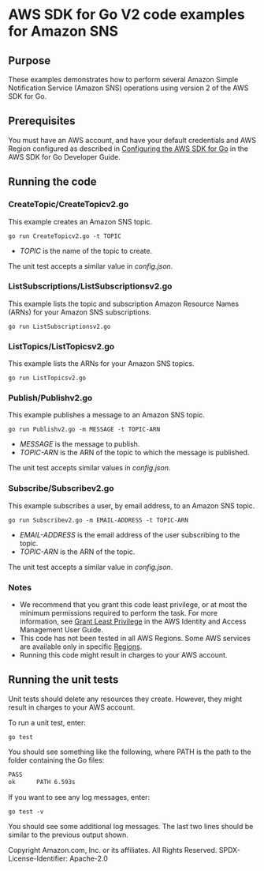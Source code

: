 # AWS SDK for Go V2 code examples for Amazon SNS

## Purpose

These examples demonstrates how to perform several Amazon Simple Notification Service 
(Amazon SNS) operations using version 2 of the AWS SDK for Go.

## Prerequisites

You must have an AWS account, and have your default credentials and AWS Region
configured as described in
[Configuring the AWS SDK for Go](https://docs.aws.amazon.com/sdk-for-go/v1/developer-guide/configuring-sdk.html)
in the AWS SDK for Go Developer Guide.

## Running the code

### CreateTopic/CreateTopicv2.go

This example creates an Amazon SNS topic.

`go run CreateTopicv2.go -t TOPIC`

- _TOPIC_ is the name of the topic to create.

The unit test accepts a similar value in _config.json_.

### ListSubscriptions/ListSubscriptionsv2.go

This example lists the topic and subscription Amazon Resource Names (ARNs) for your Amazon SNS subscriptions.

`go run ListSubscriptionsv2.go`

### ListTopics/ListTopicsv2.go

This example lists the ARNs for your Amazon SNS topics.

`go run ListTopicsv2.go`

### Publish/Publishv2.go

This example publishes a message to an Amazon SNS topic.

`go run Publishv2.go -m MESSAGE -t TOPIC-ARN`

- _MESSAGE_ is the message to publish.
- _TOPIC-ARN_ is the ARN of the topic to which the message is published.

The unit test accepts similar values in _config.json_.

### Subscribe/Subscribev2.go

This example subscribes a user, by email address, to an Amazon SNS topic.

`go run Subscribev2.go -m EMAIL-ADDRESS -t TOPIC-ARN`

- _EMAIL-ADDRESS_ is the email address of the user subscribing to the topic.
- _TOPIC-ARN_ is the ARN of the topic.

The unit test accepts a similar value in _config.json_.

### Notes

- We recommend that you grant this code least privilege,
  or at most the minimum permissions required to perform the task.
  For more information, see
  [Grant Least Privilege](https://docs.aws.amazon.com/IAM/latest/UserGuide/best-practices.html#grant-least-privilege)
  in the AWS Identity and Access Management User Guide.
- This code has not been tested in all AWS Regions.
  Some AWS services are available only in specific
  [Regions](https://aws.amazon.com/about-aws/global-infrastructure/regional-product-services).
- Running this code might result in charges to your AWS account.

## Running the unit tests

Unit tests should delete any resources they create.
However, they might result in charges to your
AWS account.

To run a unit test, enter:

`go test`

You should see something like the following,
where PATH is the path to the folder containing the Go files:

```sh
PASS
ok      PATH 6.593s
```

If you want to see any log messages, enter:

`go test -v`

You should see some additional log messages.
The last two lines should be similar to the previous output shown.

Copyright Amazon.com, Inc. or its affiliates. All Rights Reserved. SPDX-License-Identifier: Apache-2.0
